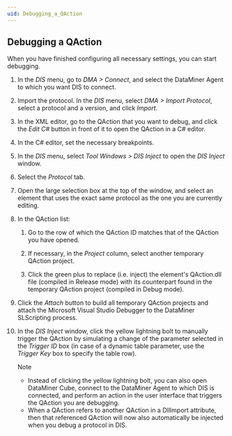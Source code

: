 ```yaml
---
uid: Debugging_a_QAction
---
```


## Debugging a QAction

When you have finished configuring all necessary settings, you can start debugging.

1. In the *DIS* menu, go to *DMA \> Connect*, and select the DataMiner Agent to which you want DIS to connect.

2. Import the protocol. In the *DIS* menu, select *DMA \> Import Protocol*, select a protocol and a version, and click *Import*.

3. In the XML editor, go to the QAction that you want to debug, and click the *Edit C#* button in front of it to open the QAction in a C# editor.

4. In the C# editor, set the necessary breakpoints.

5. In the *DIS* menu, select *Tool Windows \> DIS Inject* to open the *DIS Inject* window.

6. Select the *Protocol* tab.

7. Open the large selection box at the top of the window, and select an element that uses the exact same protocol as the one you are currently editing.

8. In the QAction list:

    1. Go to the row of which the QAction ID matches that of the QAction you have opened.

    2. If necessary, in the *Project* column, select another temporary QAction project.

    3. Click the green plus to replace (i.e. inject) the element's QAction.dll file (compiled in Release mode) with its counterpart found in the temporary QAction project (compiled in Debug mode).

9. Click the *Attach* button to build all temporary QAction projects and attach the Microsoft Visual Studio Debugger to the DataMiner SLScripting process.

10. In the *DIS Inject* window, click the yellow lightning bolt to manually trigger the QAction by simulating a change of the parameter selected in the *Trigger ID* box (in case of a dynamic table parameter, use the *Trigger Key* box to specify the table row).

    > [!NOTE]
    > - Instead of clicking the yellow lightning bolt, you can also open DataMiner Cube, connect to the DataMiner Agent to which DIS is connected, and perform an action in the user interface that triggers the QAction you are debugging.
    > - When a QAction refers to another QAction in a DllImport attribute, then that referenced QAction will now also automatically be injected when you debug a protocol in DIS.
    >
